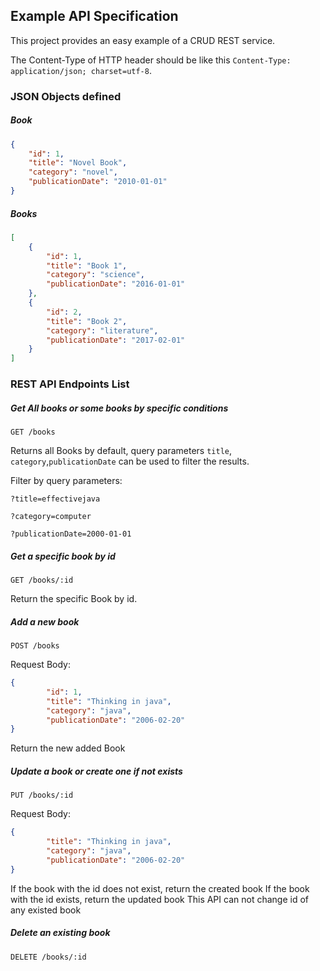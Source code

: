 ## Example API Specification

This project provides an easy example of a CRUD REST service. 

The Content-Type of HTTP header should be like this `Content-Type: application/json; charset=utf-8`.

### JSON Objects defined

##### Book

```Json
{
    "id": 1,
    "title": "Novel Book",
    "category": "novel",
    "publicationDate": "2010-01-01"
}
```

##### Books
```Json
[
    {
        "id": 1,
        "title": "Book 1",
        "category": "science",
        "publicationDate": "2016-01-01"
    },
    {
        "id": 2,
        "title": "Book 2",
        "category": "literature",
        "publicationDate": "2017-02-01"
    }
]
```

### REST API Endpoints List

##### Get All books or some books by specific conditions

`GET /books`

Returns all Books by default, query parameters `title`, `category`,`publicationDate` can be used to filter the results.

Filter by query parameters:

`?title=effectivejava` 

`?category=computer`

`?publicationDate=2000-01-01`

##### Get a specific book by id

`GET /books/:id`

Return the specific Book by id.

##### Add a new book

`POST /books`

Request Body:
```Json
{
        "id": 1,
        "title": "Thinking in java",
        "category": "java",
        "publicationDate": "2006-02-20"
}
```

Return the new added Book

##### Update a book or create one if not exists

`PUT /books/:id`

Request Body:
```Json
{
        "title": "Thinking in java",
        "category": "java",
        "publicationDate": "2006-02-20"
}
```

If the book with the id does not exist, return the created book
If the book with the id exists, return the updated book
This API can not change id of any existed book

##### Delete an existing book

`DELETE /books/:id`
